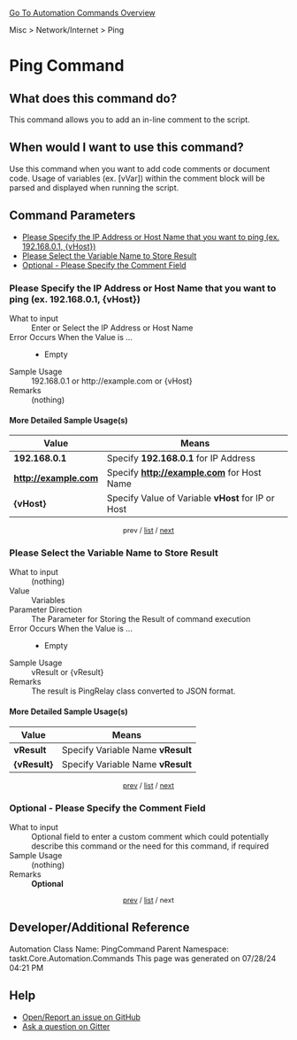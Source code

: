 <!--TITLE: Ping Command -->
<!-- SUBTITLE: a command in the Misc group. -->
[Go To Automation Commands Overview](/automation-commands.md)


Misc &gt; Network/Internet &gt; Ping


# Ping Command


## What does this command do?
This command allows you to add an in-line comment to the script.


## When would I want to use this command?
Use this command when you want to add code comments or document code.  Usage of variables (ex. [vVar]) within the comment block will be parsed and displayed when running the script.


<a id="param_list"></a>
## Command Parameters
- [Please Specify the IP Address or Host Name that you want to ping (ex. 192.168.0.1, {vHost})](#param_0)
- [Please Select the Variable Name to Store Result](#param_1)
- [Optional - Please Specify the Comment Field](#param_2)


<a id="param_0"></a>
### Please Specify the IP Address or Host Name that you want to ping (ex. 192.168.0.1, {vHost})


<dl>
<dt>What to input</dt><dd>Enter or Select the IP Address or Host Name</dd>
<dt>Error Occurs When the Value is ...</dt><dd><ul>
<li>Empty</li>
</ul></dd>
<dt>Sample Usage</dt><dd>192.168.0.1 or http://example.com or {vHost}</dd>
<dt>Remarks</dt><dd>(nothing)</dd>
</dl>




#### More Detailed Sample Usage(s)
| Value | Means |
|---|---|
| <strong>192.168.0.1</strong> | Specify **192.168.0.1** for IP Address |
| <strong>http://example.com</strong> | Specify **http://example.com** for Host Name |
| <strong>{vHost}</strong> | Specify Value of Variable **vHost** for IP or Host |


<div style="font-size: 90%; text-align: center">


prev / [list](#param_list) / [next](#param_1)


</div>


<a id="param_1"></a>
### Please Select the Variable Name to Store Result


<dl>
<dt>What to input</dt><dd>(nothing)</dd>
<dt>Value</dt><dd>Variables</dd>
<dt>Parameter Direction</dt><dd>The Parameter for Storing the Result of command execution</dd>
<dt>Error Occurs When the Value is ...</dt><dd><ul>
<li>Empty</li>
</ul></dd>
<dt>Sample Usage</dt><dd>vResult or {vResult}</dd>
<dt>Remarks</dt><dd>The result is PingRelay class converted to JSON format.</dd>
</dl>




#### More Detailed Sample Usage(s)
| Value | Means |
|---|---|
| <strong>vResult</strong> | Specify Variable Name **vResult** |
| <strong>{vResult}</strong> | Specify Variable Name **vResult** |


<div style="font-size: 90%; text-align: center">


[prev](#param_1) / [list](#param_list) / [next](#param_2)


</div>


<a id="param_2"></a>
### Optional - Please Specify the Comment Field


<dl>
<dt>What to input</dt><dd>Optional field to enter a custom comment which could potentially describe this command or the need for this command, if required</dd>
<dt>Sample Usage</dt><dd>(nothing)</dd>
<dt>Remarks</dt><dd><strong>Optional</strong><br></dd>
</dl>




<div style="font-size: 90%; text-align: center">


[prev](#param_2) / [list](#param_list) / next


</div>


## Developer/Additional Reference
Automation Class Name: PingCommand
Parent Namespace: taskt.Core.Automation.Commands
This page was generated on 07/28/24 04:21 PM


## Help
- [Open/Report an issue on GitHub](https://github.com/rcktrncn/taskt/issues/new)
- [Ask a question on Gitter](https://gitter.im/taskt-rpa/Lobby)
